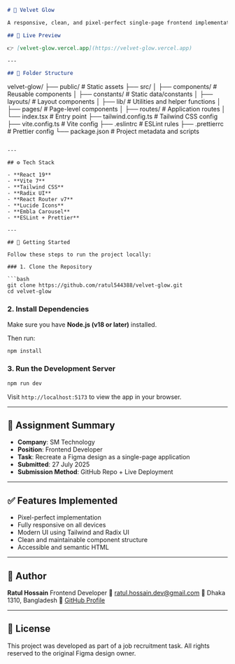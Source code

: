 ```md
# 🌟 Velvet Glow

A responsive, clean, and pixel-perfect single-page frontend implementation based on a Figma design challenge for the **Frontend Developer** position at **SM Technology**.

## 🔗 Live Preview

👉 [velvet-glow.vercel.app](https://velvet-glow.vercel.app)

---

## 📂 Folder Structure

```

velvet-glow/
├── public/              # Static assets
├── src/
│   ├── components/      # Reusable components
│   ├── constants/       # Static data/constants
│   ├── layouts/         # Layout components
│   ├── lib/             # Utilities and helper functions
│   ├── pages/           # Page-level components
│   ├── routes/          # Application routes
│   └── index.tsx        # Entry point
├── tailwind.config.ts   # Tailwind CSS config
├── vite.config.ts       # Vite config
├── .eslintrc            # ESLint rules
├── .prettierrc          # Prettier config
└── package.json         # Project metadata and scripts

````

---

## ⚙️ Tech Stack

- **React 19**
- **Vite 7**
- **Tailwind CSS**
- **Radix UI**
- **React Router v7**
- **Lucide Icons**
- **Embla Carousel**
- **ESLint + Prettier**

---

## 🚀 Getting Started

Follow these steps to run the project locally:

### 1. Clone the Repository

```bash
git clone https://github.com/ratul544388/velvet-glow.git
cd velvet-glow
````

### 2. Install Dependencies

Make sure you have **Node.js (v18 or later)** installed.

Then run:

```bash
npm install
```

### 3. Run the Development Server

```bash
npm run dev
```

Visit `http://localhost:5173` to view the app in your browser.

---

## 📌 Assignment Summary

* **Company**: SM Technology
* **Position**: Frontend Developer
* **Task**: Recreate a Figma design as a single-page application
* **Submitted**: 27 July 2025
* **Submission Method**: GitHub Repo + Live Deployment

---

## ✅ Features Implemented

* Pixel-perfect implementation
* Fully responsive on all devices
* Modern UI using Tailwind and Radix UI
* Clean and maintainable component structure
* Accessible and semantic HTML

---

## 👤 Author

**Ratul Hossain**
Frontend Developer
📧 [ratul.hossain.dev@gmail.com](mailto:ratul.hossain.dev@gmail.com)
📍 Dhaka 1310, Bangladesh
🔗 [GitHub Profile](https://github.com/ratul544388)

---

## 🛑 License

This project was developed as part of a job recruitment task.
All rights reserved to the original Figma design owner.

```
